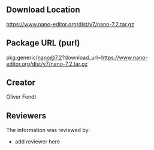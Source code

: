 ## Download Location

https://www.nano-editor.org/dist/v7/nano-7.2.tar.gz

## Package URL (purl)

pkg:generic/nano@7.2?download_url=https://www.nano-editor.org/dist/v7/nano-7.2.tar.gz

## Creator

Oliver Fendt

## Reviewers

The information was reviewed by:

* add reviewer here
